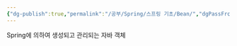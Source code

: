 ```yaml
---
{"dg-publish":true,"permalink":"/공부/Spring/스프링 기초/Bean/","dgPassFrontmatter":true}
---
```


Spring에 의하여 생성되고 관리되는 자바 객체